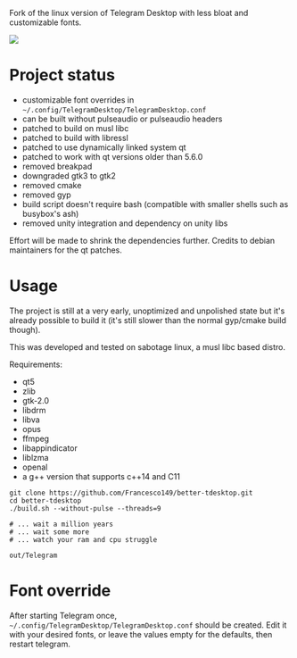 Fork of the linux version of Telegram Desktop with less bloat and customizable fonts.

![](http://hnng.moe/f/SI9)

# Project status
* customizable font overrides in ```~/.config/TelegramDesktop/TelegramDesktop.conf```
* can be built without pulseaudio or pulseaudio headers
* patched to build on musl libc
* patched to build with libressl
* patched to use dynamically linked system qt
* patched to work with qt versions older than 5.6.0
* removed breakpad
* downgraded gtk3 to gtk2
* removed cmake
* removed gyp
* build script doesn't require bash (compatible with smaller shells such
  as busybox's ash)
* removed unity integration and dependency on unity libs

Effort will be made to shrink the dependencies further.
Credits to debian maintainers for the qt patches.

# Usage
The project is still at a very early, unoptimized and unpolished state but
it's already possible to build it (it's still slower than the normal
gyp/cmake build though).

This was developed and tested on sabotage linux, a musl libc based distro.

Requirements:
* qt5
* zlib
* gtk-2.0
* libdrm
* libva
* opus
* ffmpeg
* libappindicator
* liblzma
* openal
* a g++ version that supports c++14 and C11

```
git clone https://github.com/Francesco149/better-tdesktop.git
cd better-tdesktop
./build.sh --without-pulse --threads=9

# ... wait a million years
# ... wait some more
# ... watch your ram and cpu struggle

out/Telegram
```

# Font override
After starting Telegram once, ```~/.config/TelegramDesktop/TelegramDesktop.conf```
should be created. Edit it with your desired fonts, or leave the values empty for
the defaults, then restart telegram.


